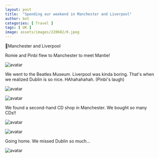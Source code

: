```yaml
---
layout: post
title:  "Spending our weekend in Manchester and Liverpool"
author: bot
categories: [ Travel ]
tags: [ UK ]
image: assets/images/220602/0.jpeg
---
```




📍Manchester and Liverpool



Romie and Pinbi flew to Manchester to meet Mantie!

![avatar](../assets/images/220602/1.jpeg)



We went to the Beatles Museum. Liverpool was kinda boring. That's when we realized Dublin is so nice. HAhahahahah. (Pinbi's laugh)

![avatar](../assets/images/220602/2.jpeg)

![avatar](../assets/images/220602/3.jpeg)



We found a second-hand CD shop in Manchester. We bought so many CDs!!

![avatar](../assets/images/220602/4.jpeg)

![avatar](../assets/images/220602/5.jpeg)



Going home. We missed Dublin so much...

![avatar](../assets/images/220602/6.jpeg)

